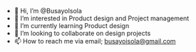 - 👋 Hi, I’m @BusayoIsola
- 👀 I’m interested in Product design and Project management
- 🌱 I’m currently learning Product design
- 💞️ I’m looking to collaborate on design projects
- 📫 How to reach me via email; busayoisola@gmail.com

<!---
BusayoIsola/BusayoIsola is a ✨ special ✨ repository because its `README.md` (this file) appears on your GitHub profile.
You can click the Preview link to take a look at your changes.
--->
